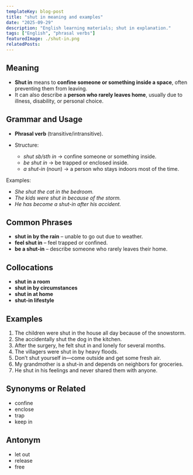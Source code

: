 ```yaml
---
templateKey: blog-post
title: "shut in meaning and examples"
date: "2025-09-29"
description: "English learning materials; shut in explanation."
tags: ["English", "phrasal verbs"]
featuredImage: ./shut-in.png
relatedPosts:
---
```


## Meaning

- **Shut in** means to **confine someone or something inside a space**, often preventing them from leaving.
- It can also describe a **person who rarely leaves home**, usually due to illness, disability, or personal choice.

## Grammar and Usage

- **Phrasal verb** (transitive/intransitive).
- Structure:

  - _shut sb/sth in_ → confine someone or something inside.
  - _be shut in_ → be trapped or enclosed inside.
  - _a shut-in_ (noun) → a person who stays indoors most of the time.

Examples:

- _She shut the cat in the bedroom._
- _The kids were shut in because of the storm._
- _He has become a shut-in after his accident._

## Common Phrases

- **shut in by the rain** – unable to go out due to weather.
- **feel shut in** – feel trapped or confined.
- **be a shut-in** – describe someone who rarely leaves their home.

## Collocations

- **shut in a room**
- **shut in by circumstances**
- **shut in at home**
- **shut-in lifestyle**

## Examples

1. The children were shut in the house all day because of the snowstorm.
2. She accidentally shut the dog in the kitchen.
3. After the surgery, he felt shut in and lonely for several months.
4. The villagers were shut in by heavy floods.
5. Don’t shut yourself in—come outside and get some fresh air.
6. My grandmother is a shut-in and depends on neighbors for groceries.
7. He shut in his feelings and never shared them with anyone.

## Synonyms or Related

- confine
- enclose
- trap
- keep in

## Antonym

- let out
- release
- free

